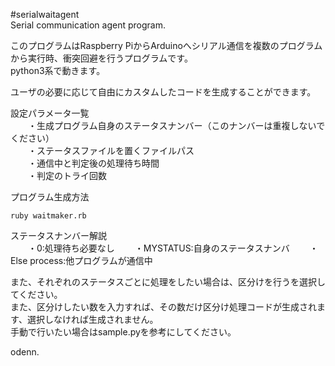 #serialwaitagent  
Serial communication agent program.  

このプログラムはRaspberry PiからArduinoへシリアル通信を複数のプログラムから実行時、衝突回避を行うプログラムです。  
python3系で動きます。  

ユーザの必要に応じて自由にカスタムしたコードを生成することができます。  

設定パラメータ一覧  
　　・生成プログラム自身のステータスナンバー（このナンバーは重複しないでください）  
　　・ステータスファイルを置くファイルパス  
　　・通信中と判定後の処理待ち時間  
　　・判定のトライ回数  
  
プログラム生成方法  

```
ruby waitmaker.rb  
```

ステータスナンバー解説  
　　・0:処理待ち必要なし
　　・MYSTATUS:自身のステータスナンバ
　　・Else process:他プログラムが通信中
  
また、それぞれのステータスごとに処理をしたい場合は、区分けを行うを選択してください。  
また、区分けしたい数を入力すれば、その数だけ区分け処理コードが生成されます、選択しなければ生成されません。  
手動で行いたい場合はsample.pyを参考にしてください。  
  
odenn.  
